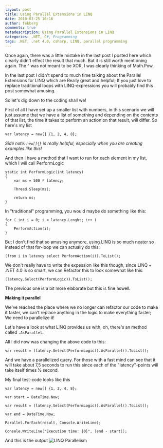 ```yaml
---
layout: post
title: Using Parallel Extensions in LINQ
date: 2010-03-25 16:16
author: fekberg
comments: true
metadescription: Using Parallel Extensions in LINQ
categories: .NET, C#, Programming
tags: .NET, .net 4.0, csharp, LINQ, parallel programming
---
```

Once again, there was a little mistake in the last post I posted here which clearly didn't effect the result that much. But it is still worth mentioning again. The ^ was not meant to be XOR, I was clearly thinking of Math.Pow.<!--excerpt-->

In the last post I didn't spend to much time talking about the Parallel Extensions for LINQ which are Really great and helpful; If you just love to replace traditional loops with LINQ-expressions you will probably find this post somewhat amusing.

So let's dig down to the coding shall we!

First of all I have set up a smaller list with numbers, in this scenario we will just assume that we have a list of something and depending on the contents of that list, the time it takes to perform an action on that result, will differ. So here's my list

	var latency = new[] {1, 2, 4, 8};

<em>Side note: `new[]{}` is really helpful, especially when you are creating examples like this!</em>

And then I have a method that I want to run for each element in my list, which I will call PerformLogic

	static int PerformLogic(int latency)
	{
	    var ms = 500 * latency;

	    Thread.Sleep(ms);

	    return ms;
	}

In "traditional" programming, you would maybe do something like this:

	for ( int i = 0; i < latency.Lenght; i++ )
	{
	    PerformAction(i);
	}

But I don't find that so amusing anymore, using LINQ is so much neater so instead of that for-loop we can actually do this:

	(from i in latency select PerformAction(i)).ToList();

We don't really have to write the expession like this though, since LINQ + .NET 4.0 is so smart, we can Refactor this to look somewhat like this:

	(latency.Select(PerformLogic)).ToList();

The previous one is a bit more elaborate but this is fine aswell.

<strong>Making it parallel</strong>

We've reached the place where we no longer can refactor our code to make it faster, we can't replace anything in the logic to make everything faster; We need to parallelize it!

Let's have a look at what LINQ provides us with, oh, there's an method called `.AsParallel`.

All I did now was changing the above code to this:

	var result = (latency.Select(PerformLogic)).AsParallel().ToList();

And we have a parallelized query. For those with a fast mind can see that it will take about 7,5 seconds to run this since each of the "latency"-points will take itself times ½ second.

My final test-code looks like this

	var latency = new[] {1, 2, 4, 8};

	var start = DateTime.Now;

	var result = (latency.Select(PerformLogic)).AsParallel().ToList();

	var end = DateTime.Now;

	Parallel.ForEach(result, Console.WriteLine);

	Console.WriteLine("Execution time: {0}", (end - start));

And this is the output
<img src="https://cdn.filipekberg.se/fekberg-blog/using-parallel-extensions-in-linq/linq_parallel.png" alt="LINQ Parallelism" />
